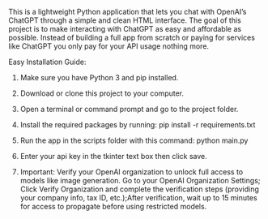 This is a lightweight Python application that lets you chat with OpenAI’s ChatGPT through a simple and clean HTML interface. 
The goal of this project is to make interacting with ChatGPT as easy and affordable as possible. 
Instead of building a full app from scratch or paying for services like ChatGPT you only pay for your API usage nothing more.

Easy Installation Guide:

1. Make sure you have Python 3 and pip installed.

2. Download or clone this project to your computer.

3. Open a terminal or command prompt and go to the project folder.

4. Install the required packages by running: pip install -r requirements.txt

5. Run the app in the scripts folder with this command: python main.py

6. Enter your api key in the tkinter text box then click save.

7. Important: Verify your OpenAI organization to unlock full access to models like image generation. Go to your OpenAI Organization Settings; Click Verify Organization and complete the verification steps (providing your company info, tax ID, etc.);After verification, wait up to 15 minutes for access to propagate before using restricted models.
